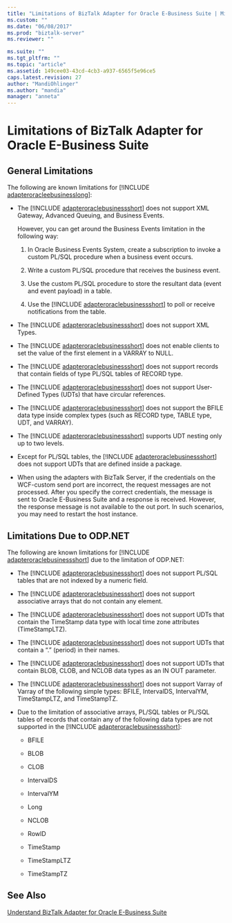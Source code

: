 ```yaml
---
title: "Limitations of BizTalk Adapter for Oracle E-Business Suite | Microsoft Docs"
ms.custom: ""
ms.date: "06/08/2017"
ms.prod: "biztalk-server"
ms.reviewer: ""

ms.suite: ""
ms.tgt_pltfrm: ""
ms.topic: "article"
ms.assetid: 149cee03-43cd-4cb3-a937-6565f5e96ce5
caps.latest.revision: 27
author: "MandiOhlinger"
ms.author: "mandia"
manager: "anneta"
---
```

# Limitations of BizTalk Adapter for Oracle E-Business Suite
## General Limitations  
 The following are known limitations for [!INCLUDE [adapteroracleebusinesslong](../../includes/adapteroracleebusinesslong-md.md)]:  
  
- The [!INCLUDE [adapteroraclebusinessshort](../../includes/adapteroraclebusinessshort-md.md)] does not support XML Gateway, Advanced Queuing, and Business Events.  
  
   However, you can get around the Business Events limitation in the following way:  
  
  1. In Oracle Business Events System, create a subscription to invoke a custom PL/SQL procedure when a business event occurs.  
  
  2. Write a custom PL/SQL procedure that receives the business event.  
  
  3. Use the custom PL/SQL procedure to store the resultant data (event and event payload) in a table.  
  
  4. Use the [!INCLUDE [adapteroraclebusinessshort](../../includes/adapteroraclebusinessshort-md.md)] to poll or receive notifications from the table.  
  
- The [!INCLUDE [adapteroraclebusinessshort](../../includes/adapteroraclebusinessshort-md.md)] does not support XML Types.  
  
- The [!INCLUDE [adapteroraclebusinessshort](../../includes/adapteroraclebusinessshort-md.md)] does not enable clients to set the value of the first element in a VARRAY to NULL.  
  
- The [!INCLUDE [adapteroraclebusinessshort](../../includes/adapteroraclebusinessshort-md.md)] does not support records that contain fields of type PL/SQL tables of RECORD type.  
  
- The [!INCLUDE [adapteroraclebusinessshort](../../includes/adapteroraclebusinessshort-md.md)] does not support User-Defined Types (UDTs) that have circular references.  
  
- The [!INCLUDE [adapteroraclebusinessshort](../../includes/adapteroraclebusinessshort-md.md)] does not support the BFILE data type inside complex types (such as RECORD type, TABLE type, UDT, and VARRAY).  
  
- The [!INCLUDE [adapteroraclebusinessshort](../../includes/adapteroraclebusinessshort-md.md)] supports UDT nesting only up to two levels.  
  
- Except for PL/SQL tables, the [!INCLUDE [adapteroraclebusinessshort](../../includes/adapteroraclebusinessshort-md.md)] does not support UDTs that are defined inside a package.  
  
- When using the adapters with BizTalk Server, if the credentials on the WCF-custom send port are incorrect, the request messages are not processed. After you specify the correct credentials, the message is sent to Oracle E-Business Suite and a response is received. However, the response message is not available to the out port. In such scenarios, you may need to restart the host instance.  
  
## Limitations Due to ODP.NET  
 The following are known limitations for [!INCLUDE [adapteroraclebusinessshort](../../includes/adapteroraclebusinessshort-md.md)] due to the limitation of ODP.NET:  
  
- The [!INCLUDE [adapteroraclebusinessshort](../../includes/adapteroraclebusinessshort-md.md)] does not support PL/SQL tables that are not indexed by a numeric field.  
  
- The [!INCLUDE [adapteroraclebusinessshort](../../includes/adapteroraclebusinessshort-md.md)] does not support associative arrays that do not contain any element.  
  
- The [!INCLUDE [adapteroraclebusinessshort](../../includes/adapteroraclebusinessshort-md.md)] does not support UDTs that contain the TimeStamp data type with local time zone attributes (TimeStampLTZ).  
  
- The [!INCLUDE [adapteroraclebusinessshort](../../includes/adapteroraclebusinessshort-md.md)] does not support UDTs that contain a “.” (period) in their names.  
  
- The [!INCLUDE [adapteroraclebusinessshort](../../includes/adapteroraclebusinessshort-md.md)] does not support UDTs that contain BLOB, CLOB, and NCLOB data types as an IN OUT parameter.  
  
- The [!INCLUDE [adapteroraclebusinessshort](../../includes/adapteroraclebusinessshort-md.md)] does not support Varray of Varray of the following simple types: BFILE, IntervalDS, IntervalYM, TimeStampLTZ, and TimeStampTZ.  
  
- Due to the limitation of associative arrays, PL/SQL tables or PL/SQL tables of records that contain any of the following data types are not supported in the [!INCLUDE [adapteroraclebusinessshort](../../includes/adapteroraclebusinessshort-md.md)]:  
  
  -   BFILE  
  
  -   BLOB  
  
  -   CLOB  
  
  -   IntervalDS  
  
  -   IntervalYM  
  
  -   Long  
  
  -   NCLOB  
  
  -   RowID  
  
  -   TimeStamp  
  
  -   TimeStampLTZ  
  
  -   TimeStampTZ  
  
## See Also  
 [Understand BizTalk Adapter for Oracle E-Business Suite](../../adapters-and-accelerators/adapter-oracle-ebs/understand-biztalk-adapter-for-oracle-e-business-suite.md)